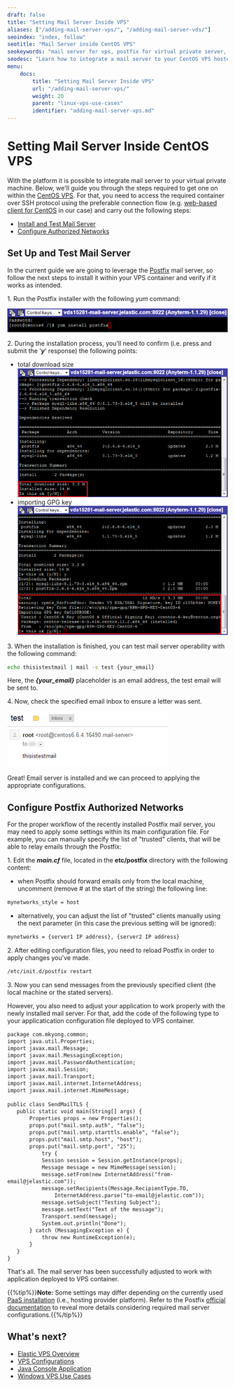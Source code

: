 ```yaml
---
draft: false
title: "Setting Mail Server Inside VPS"
aliases: ["/adding-mail-server-vps/", "/adding-mail-server-vds/"]
seoindex: "index, follow"
seotitle: "Mail Server inside CentOS VPS"
seokeywords: "mail server for vps, postfix for virtual private server, mail server configuration centos, mail server inside vps, mail server centos vps, centos vps mail server, setup mail server centos vps, centos vps postfix, postfix configuration centos vps, install postfix centos vps, virtual private server postfix, centos virtual private server postfix"
seodesc: "Learn how to integrate a mail server to your CentOS VPS hosted inside the platform. Install and subsequently configure Postfix mail server by means of CentOS SSH client."
menu:
    docs:
        title: "Setting Mail Server Inside VPS"
        url: "/adding-mail-server-vps/"
        weight: 20
        parent: "linux-vps-use-cases"
        identifier: "adding-mail-server-vps.md"
---
```


# Setting Mail Server Inside CentOS VPS

With the platform it is possible to integrate mail server to your virtual private machine. Below, we'll guide you through the steps required to get one on within the [CentOS VPS](/vps-centos/). For that, you need to access the required container over SSH protocol using the preferable connection flow (e.g. [web-based client for CentOS](/vps-centos/#ssh-client) in our case) and carry out the following steps:

* [Install and Test Mail Server](#set-up-and-test-mail-server)
* [Configure Authorized Networks](#configure-postfix-authorized-networks)


## Set Up and Test Mail Server

In the current guide we are going to leverage the [Postfix](http://www.postfix.org/) mail server, so follow the next steps to install it within your VPS container and verify if it works as intended.

1\. Run the Postfix installer with the following *yum* command:

![install postfix on vps](01.png)

2\. During the installation process, you'll need to confirm (i.e. press and submit the &lsquo;***y***' response) the following points:

* total download size
![postfix total download size](02.png)
* importing GPG key
![postfix importing GPG key](03.png)

3\. When the installation is finished, you can test mail server operability with the following command:

```bash
echo thisistestmail | mail -s test {your_email}
```

Here, the ***{your_email}*** placeholder is an email address, the test email will be sent to.

4\. Now, check the specified email inbox to ensure a letter was sent.

![postfix test email](40605bf68d3ae4e2a95f3c3a28e594355.png)

Great! Email server is installed and we can proceed to applying the appropriate configurations.


## Configure Postfix Authorized Networks

For the proper workflow of the recently installed Postfix mail server, you may need to apply some settings within its main configuration file. For example, you can manually specify the list of "trusted" clients, that will be able to relay emails through the Postfix:

1\. Edit the ***main.cf*** file, located in the **etc/postfix** directory with the following content:

* when Postfix should forward emails only from the local machine, uncomment (remove # at the start of the string) the following line:
```bash
mynetworks_style = host
```
* alternatively, you can adjust the list of "trusted" clients manually using the next parameter (in this case the previous setting will be ignored):
```bash
mynetworks = {server1 IP address}, {server2 IP address}
```

2\. After editing configuration files, you need to reload Postfix in order to apply changes you've made.

```bash
/etc/init.d/postfix restart
```

3\. Now you can send messages from the previously specified client (the local machine or the stated servers).

However, you also need to adjust your application to work properly with the newly installed mail server. For that, add the code of the following type to your applicatication configuration file deployed to VPS container.

```
package com.mkyong.common;
import java.util.Properties;
import javax.mail.Message;
import javax.mail.MessagingException;
import javax.mail.PasswordAuthentication;
import javax.mail.Session;
import javax.mail.Transport;
import javax.mail.internet.InternetAddress;
import javax.mail.internet.MimeMessage;

public class SendMailTLS {
   public static void main(String[] args) {
       Properties props = new Properties();
       props.put("mail.smtp.auth", "false");
       props.put("mail.smtp.starttls.enable", "false");
       props.put("mail.smtp.host", "host");
       props.put("mail.smtp.port", "25");
           try {
           Session session = Session.getInstance(props);
           Message message = new MimeMessage(session);
           message.setFrom(new InternetAddress("from-email@jelastic.com"));
           message.setRecipients(Message.RecipientType.TO,
               InternetAddress.parse("to-email@jelastic.com"));
           message.setSubject("Testing Subject");
           message.setText("Text of the message");
           Transport.send(message);
           System.out.println("Done");
       } catch (MessagingException e) {
           throw new RuntimeException(e);
       }
   }
}
```

That's all. The mail server has been successfully adjusted to work with application deployed to VPS container.

{{%tip%}}**Note:** Some settings may differ depending on the currently used [PaaS installation](https://www.virtuozzo.com/application-platform-partners/) (i.e., hosting provider platform). Refer to the Postfix [official documentation](http://www.postfix.org/documentation.html) to reveal more details considering required mail server configurations.{{%/tip%}}


## What's next?

* [Elastic VPS Overview](/vps/)
* [VPS Configurations](/vps-configuration/)
* [Java Console Application](/standalone-application/)
* [Windows VPS Use Cases](/win-vps-roles-and-features/)